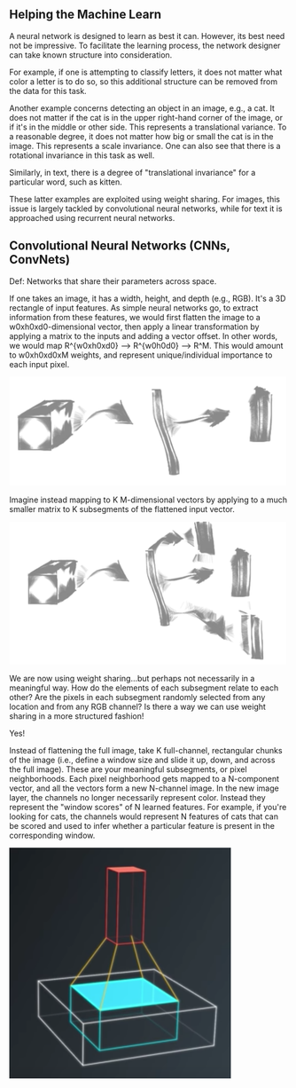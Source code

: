 ## Helping the Machine Learn
A neural network is designed to learn as best it can.  However, its best need not be impressive.
To facilitate the learning process, the network designer can take known structure into consideration.

For example, if one is attempting to classify letters, it does not matter what color a letter is to
do so, so this additional structure can be removed from the data for this task.

Another example concerns detecting an object in an image, e.g., a cat.  It does not matter if the 
cat is in the upper right-hand corner of the image, or if it's in the middle or other side.  This
represents a translational variance.  To a reasonable degree, it does not matter how big or small
the cat is in the image.  This represents a scale invariance.  One can also see that there is a
rotational invariance in this task as well.  

Similarly, in text, there is a degree of "translational invariance" for a particular word, such as 
kitten.

These latter examples are exploited using weight sharing.  For images, this issue is largely tackled
by convolutional neural networks, while for text it is approached using recurrent neural networks.

## Convolutional Neural Networks (CNNs, ConvNets)
Def: Networks that share their parameters across space.

If one takes an image, it has a width, height, and depth (e.g., RGB).  It's a 3D rectangle of input
features.  As simple neural networks go, to extract information from these features, we would first flatten
the image to a w0xh0xd0-dimensional vector, then apply a linear
transformation by applying a matrix to the inputs and adding a vector offset.  In other words, we would map
R^{w0xh0xd0} --> R^{w0h0d0} --> R^M. This would amount to w0xh0xd0xM weights, and represent unique/individual
importance to each input pixel.  

<img src=./images/flatten-image-many-weights.png width=500>

Imagine instead mapping to K M-dimensional vectors by applying to a much smaller matrix to K subsegments
of the flattened input vector.  

<img src=./images/flatten-image-fewer-weights.png width=500>

We are now using weight sharing...but perhaps not necessarily in a meaningful way.  How do the elements of each
subsegment relate to each other?  Are the pixels in each subsegment randomly selected from any location
and from any RGB channel?  Is there a way we can use weight sharing in a more structured fashion!

Yes!

Instead of flattening the full image, take K full-channel, rectangular chunks of the image (i.e., define a
window size and slide it up, down, and across the full image).  These are your
meaningful subsegments, or pixel neighborhoods.  Each pixel neighborhood gets mapped to a N-component vector, and all
the vectors form a new N-channel image.  In the new image layer, the channels no longer necessarily represent color.
Instead they represent the "window scores" of N learned features.  For example, if you're looking for cats, the 
channels would represent N features of cats that can be scored and used to infer whether a particular feature is present
in the corresponding window.  

<img src=./images/cnn.png width=400>



